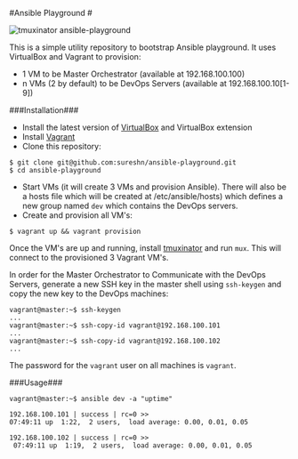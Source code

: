 #Ansible Playground #

![tmuxinator ansible-playground](https://s30.postimg.org/ajwn8n0up/ansible-playground.png)

This is a simple utility repository to bootstrap Ansible playground. It uses VirtualBox and Vagrant to provision:

* 1 VM to be Master Orchestrator  (available at 192.168.100.100)
* n VMs (2 by default) to be DevOps Servers (available at 192.168.100.10[1-9])

###Installation###

* Install the latest version of [VirtualBox](https://www.virtualbox.org/wiki/Downloads) and VirtualBox extension
* Install [Vagrant](http://www.vagrantup.com/downloads.html)
* Clone this repository:
```
$ git clone git@github.com:sureshn/ansible-playground.git
$ cd ansible-playground
```
* Start VMs (it will create 3 VMs and provision Ansible). There will also be a hosts file which will be created at /etc/ansible/hosts) which defines a new group named `dev` which contains the DevOps servers.
* Create and provision all VM's:
```
$ vagrant up && vagrant provision
```

Once the VM's are up and running, install [tmuxinator](https://github.com/tmuxinator/tmuxinator) and run `mux`. This will connect to the provisioned 3 Vagrant VM's.

In order for the Master Orchestrator to Communicate with the DevOps Servers, generate a new SSH key in the master shell using `ssh-keygen` and copy the new key to the DevOps machines:

```
vagrant@master:~$ ssh-keygen
...
vagrant@master:~$ ssh-copy-id vagrant@192.168.100.101
...
vagrant@master:~$ ssh-copy-id vagrant@192.168.100.102
...
```

The password for the `vagrant` user on all machines is `vagrant`.

###Usage###

```
vagrant@master:~$ ansible dev -a "uptime"

192.168.100.101 | success | rc=0 >>
07:49:11 up  1:22,  2 users,  load average: 0.00, 0.01, 0.05

192.168.100.102 | success | rc=0 >> 
 07:49:11 up  1:19,  2 users,  load average: 0.00, 0.01, 0.05
```
